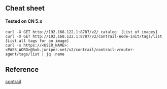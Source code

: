 ## Cheat sheet
#### Tested on CN 5.x

```
curl -X GET http://192.168.122.1:8787/v2/_catalog  [List of images]
curl -X GET http://192.168.122.1:8787/v2/contrail-node-init/tags/list [List all tags for an image]
curl -s https://<USER_NAME>:<PASS_WORD>@hub.juniper.net/v2/contrail/contrail-vrouter-agent/tags/list | jq .name
```

## Reference
[contrail](https://www.juniper.net/documentation/en_US/contrail5.1/topics/concept/install-contrail-ocata-kolla-50.html)
